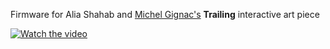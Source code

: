 Firmware for Alia Shahab and [Michel Gignac's](https://www.michelgignac.art/trailing) **Trailing** interactive art piece

[![Watch the video](https://img.youtube.com/vi/Rfzo735BPlE/default.jpg)](https://www.youtube.com/watch?v=Rfzo735BPlE)
